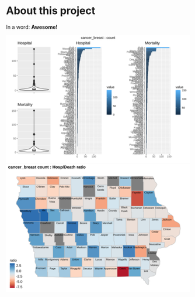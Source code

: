 

# About this project

In a word: **Awesome!**

![image](/images/cancer_breast_count_grid.svg)
![image](/images/cancer_breast_count_rmap.svg)


